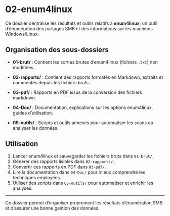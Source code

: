 # 02-enum4linux

Ce dossier centralise les résultats et outils relatifs à **enum4linux**, un outil d’énumération des partages SMB et des informations sur les machines Windows/Linux.

## Organisation des sous-dossiers

- **01-brut/** : Contient les sorties brutes d’enum4linux (fichiers `.txt`) non modifiées.

- **02-rapports/** : Contient des rapports formatés en Markdown, extraits et commentés depuis les fichiers bruts.

- **03-pdf/** : Rapports en PDF issus de la conversion des fichiers markdown.

- **04-Doc/** : Documentation, explications sur les options enum4linux, guides d’utilisation.

- **05-outils/** : Scripts et outils annexes pour automatiser les scans ou analyser les données.

## Utilisation

1. Lancer enum4linux et sauvegarder les fichiers bruts dans `01-brut/`.
2. Générer des rapports lisibles dans `02-rapports/`.
3. Convertir ces rapports en PDF dans `03-pdf/`.
4. Lire la documentation dans `04-Doc/` pour mieux comprendre les techniques employées.
5. Utiliser des scripts dans `05-outils/` pour automatiser et enrichir les analyses.

---

Ce dossier permet d’organiser proprement les résultats d’énumération SMB et d’assurer une bonne gestion des données.

